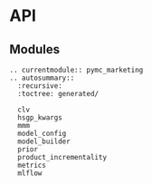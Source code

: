 # API

## Modules
```{eval-rst}
.. currentmodule:: pymc_marketing
.. autosummary::
  :recursive:
  :toctree: generated/

  clv
  hsgp_kwargs
  mmm
  model_config
  model_builder
  prior
  product_incrementality
  metrics
  mlflow
```

